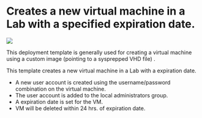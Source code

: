 # Creates a new virtual machine in a Lab with a specified expiration date.

<a href="https://portal.azure.com/#create/Microsoft.Template/uri/https%3A%2F%2Fraw.githubusercontent.com%2Fazure%2Fazure-devtestlab%2Fmaster%2Fsamples%2FDevTestLabs%2FQuickStartTemplates%2F101-dtl-create-vm-username-pwd-customimage-with-expiration%2Fazuredeploy.json" target="_blank">
    <img src="http://azuredeploy.net/deploybutton.png"/>
</a>

This deployment template is generally used for creating a virtual machine using a custom image (pointing to a sysprepped VHD file) .

This template creates a new virtual machine in a Lab with a expiration date.
- A new user account is created using the username/password combination on the virtual machine.
- The user account is added to the local administrators group.
- A expiration date is set for the VM.
- VM will be deleted within 24 hrs. of expiration date.
